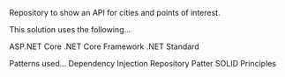 Repository to show an API for cities and points of interest.

This solution uses the following...

ASP.NET Core
.NET Core Framework
.NET Standard

Patterns used...
Dependency Injection
Repository Patter
SOLID Principles